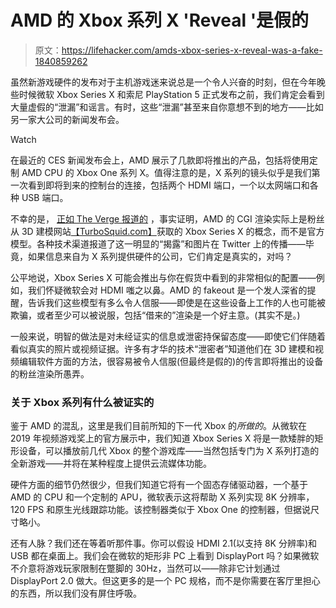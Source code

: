 # AMD 的 Xbox 系列 X 'Reveal '是假的

> 原文：<https://lifehacker.com/amds-xbox-series-x-reveal-was-a-fake-1840859262>

虽然新游戏硬件的发布对于主机游戏迷来说总是一个令人兴奋的时刻，但在今年晚些时候微软 Xbox Series X 和索尼 PlayStation 5 正式发布之前，我们肯定会看到大量虚假的“泄漏”和谣言。有时，这些“泄漏”甚至来自你意想不到的地方——比如另一家大公司的新闻发布会。

Watch

在最近的 CES 新闻发布会上，AMD 展示了几款即将推出的产品，包括将使用定制 AMD CPU 的 Xbox One 系列 X。值得注意的是，X 系列的镜头似乎是我们第一次看到即将到来的控制台的连接，包括两个 HDMI 端口，一个以太网端口和各种 USB 端口。

不幸的是， [正如 The Verge 报道的](https://www.theverge.com/2020/1/6/21053989/microsoft-xbox-series-x-rear-ports-connectivity-amd-ces-2020) ，事实证明，AMD 的 CGI 渲染实际上是粉丝从 3D 建模网站[【TurboSquid.com】](https://www.turbosquid.com/Search/Index.cfm?keyword=xbox+series+x)获取的 Xbox Series X 的概念，而不是官方模型。各种技术渠道报道了这一明显的“揭露”和图片在 Twitter 上的传播——毕竟，如果信息来自为 X 系列提供硬件的公司，它们肯定是真实的，对吗？

公平地说，Xbox Series X 可能会推出与你在假货中看到的非常相似的配置——例如，我们怀疑微软会对 HDMI 嗤之以鼻。AMD 的 fakeout 是一个发人深省的提醒，告诉我们这些模型有多么令人信服——即使是在这些设备上工作的人也可能被欺骗，或者至少可以被说服，包括“借来的”渲染是一个好主意。(其实不是。)

一般来说，明智的做法是对未经证实的信息或泄密持保留态度——即使它们伴随着看似真实的照片或视频证据。许多有才华的技术“泄密者”知道他们在 3D 建模和视频编辑软件方面的方法，很容易被令人信服(但最终是假的)的传言即将推出的设备的粉丝渲染所愚弄。

### 关于 Xbox 系列有什么被证实的

鉴于 AMD 的混乱，这里是我们目前所知的下一代 Xbox 的*所做的*。从微软在 2019 年视频游戏奖上的官方展示中，我们知道 Xbox Series X 将是一款矮胖的矩形设备，可以播放前几代 Xbox 的整个游戏库——当然包括专门为 X 系列打造的全新游戏——并将在某种程度上提供云流媒体功能。

硬件方面的细节仍然很少，但我们知道它将有一个固态存储驱动器，一个基于 AMD 的 CPU 和一个定制的 APU，微软表示这将帮助 X 系列实现 8K 分辨率，120 FPS 和原生光线跟踪功能。该控制器类似于 Xbox One 的控制器，但据说尺寸略小。

还有人脉？我们还在等着听那件事。你可以假设 HDMI 2.1(以支持 8K 分辨率)和 USB 都在桌面上。我们会在微软的矩形非 PC 上看到 DisplayPort 吗？如果微软不介意将游戏玩家限制在蹩脚的 30Hz，当然可以——除非它计划通过 DisplayPort 2.0 做大。但这更多的是一个 PC 规格，而不是你需要在客厅里担心的东西，所以我们没有屏住呼吸。